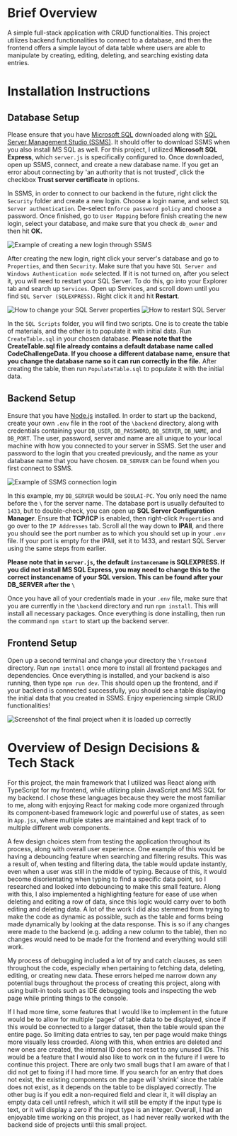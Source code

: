 # Brief Overview
A simple full-stack application with CRUD functionalities. This project utilizes backend functionalities to connect to a database, and then the frontend offers a simple layout of data table where users are able to manipulate by creating, editing, deleting, and searching existing data entries.

# Installation Instructions

## Database Setup
Please ensure that you have [Microsoft SQL](https://www.microsoft.com/en-us/sql-server/sql-server-downloads) downloaded along with [SQL Server Management Studio (SSMS)](https://learn.microsoft.com/en-us/sql/ssms/download-sql-server-management-studio-ssms?view=sql-server-ver16). It should offer to download SSMS when you also install MS SQL as well. For this project, I utilized **Microsoft SQL Express**, which `server.js` is specifically configured to. Once downloaded, open up SSMS, connect, and create a new database name. If you get an error about connecting by 'an authority that is not trusted', click the checkbox **Trust server certificate** in options.

In SSMS, in order to connect to our backend in the future, right click the `Security` folder and create a new login. Choose a login name, and select `SQL Server authentication`. De-select `Enforce password policy` and choose a password. Once finished, go to `User Mapping` before finish creating the new login, select your database, and make sure that you check `db_owner` and then hit **OK.**

![Example of creating a new login through SSMS](./SQL_New_Login.PNG)

After creating the new login, right click your server's database and go to `Properties`, and then `Security`. Make sure that you have `SQL Server and Windows Authentication mode` selected. If it is not turned on, after you select it, you will need to restart your SQL Server. To do this, go into your Explorer tab and search up `Services`. Open up Services, and scroll down until you find `SQL Server (SQLEXPRESS)`. Right click it and hit **Restart**.

![How to change your SQL Server properties](./SQL_Server_Properties.png) ![How to restart SQL Server](./SQL_Restart.png)

In the `SQL Scripts` folder, you will find two scripts. One is to create the table of materials, and the other is to populate it with initial data. Run `CreateTable.sql` in your chosen database. **Please note that the CreateTable.sql file already contains a default database name called CodeChallengeData. If you choose a different database name, ensure that you change the database name so it can run correctly in the file.** After creating the table, then run `PopulateTable.sql` to populate it with the initial data.

## Backend Setup
Ensure that you have [Node.js](https://nodejs.org/en/download) installed. In order to start up the backend, create your own `.env` file in the root of the `\backend` directory, along with credentials containing your `DB_USER`, `DB_PASSWORD`, `DB_SERVER`, `DB_NAME`, and `DB_PORT`. The user, password, server and name are all unique to your local machine with how you connected to your server in SSMS. Set the user and password to the login that you created previously, and the name as your database name that you have chosen. `DB_SERVER` can be found when you first connect to SSMS.

![Example of SSMS connection login](./SQL_Connect.PNG)

In this example, my `DB_SERVER` would be `SOULAI-PC`. You only need the name before the `\` for the server name. The database port is usually defaulted to `1433`, but to double-check, you can open up **SQL Server Configuration Manager**. Ensure that **TCP/ICP** is enabled, then right-click `Properties` and go over to the `IP Addresses` tab. Scroll all the way down to **IPAII**, and there you should see the port number as to which you should set up in your `.env` file.  If your port is empty for the IPAII, set it to 1433, and restart SQL Server using the same steps from earlier.

**Please note that in `server.js`, the default `instancename` is SQLEXPRESS. If you did not install MS SQL Express, you may need to change this to the correct instancename of your SQL version. This can be found after your DB_SERVER after the `\`**

Once you have all of your credentials made in your `.env` file, make sure that you are currently in the `\backend` directory and run `npm install`. This will install all necessary packages. Once everything is done installing, then run the command `npm start` to start up the backend server.

## Frontend Setup
Open up a second terminal and change your directory the `\frontend` directory. Run `npm install` once more to install all frontend packages and dependencies. Once everything is installed, and your backend is also running, then type `npm run dev`. This should open up the frontend, and if your backend is connected successfully, you should see a table displaying the initial data that you created in SSMS. Enjoy experiencing simple CRUD functionalities!

![Screenshot of the final project when it is loaded up correctly](./Table.PNG)

# Overview of Design Decisions & Tech Stack
For this project, the main framework that I utilized was React along with TypeScript for my frontend, while utilizing plain JavaScript and MS SQL for my backend. I chose these languages because they were the most familiar to me, along with enjoying React for making code more organized through its component-based framework logic and powerful use of states, as seen in `App.jsx`, where multiple states are maintained and kept track of to multiple different web components.

A few design choices stem from testing the application throughout its process, along with overall user experience. One example of this would be having a debouncing feature when searching and filtering results. This was a result of, when testing and filtering data, the table would update instantly, even when a user was still in the middle of typing. Because of this, it would become disorientating when typing to find a specific data point, so I researched and looked into debouncing to make this small feature. Along with this, I also implemented a highlighting feature for ease of use when deleting and editing a row of data, since this logic would carry over to both editing and deleting data. A lot of the work I did also stemmed from trying to make the code as dynamic as possible, such as the table and forms being made dynamically by looking at the data response. This is so if any changes were made to the backend (e.g. adding a new column to the table), then no changes would need to be made for the frontend and everything would still work.

My process of debugging included a lot of try and catch clauses, as seen throughout the code, especially when pertaining to fetching data, deleting, editing, or creating new data. These errors helped me narrow down any potential bugs throughout the process of creating this project, along with using built-in tools such as IDE debugging tools and inspecting the web page while printing things to the console.

If I had more time, some features that I would like to implement in the future would be to allow for multiple 'pages' of table data to be displayed, since if this would be connected to a larger dataset, then the table would span the entire page. So limiting data entries to say, ten per page would make things more visually less crowded. Along with this, when entries are deleted and new ones are created, the internal ID does not reset to any unused IDs. This would be a feature that I would also like to work on in the future if I were to continue this project. There are only two small bugs that I am aware of that I did not get to fixing if I had more time. If you search for an entry that does not exist, the existing components on the page will 'shrink' since the table does not exist, as it depends on the table to be displayed correctly. The other bug is if you edit a non-required field and clear it, it will display an empty data cell until refresh, which it will still be empty if the input type is text, or it will display a zero if the input type is an integer. Overall, I had an enjoyable time working on this project, as I had never really worked with the backend side of projects until this small project.
